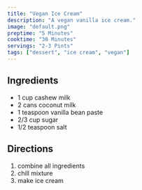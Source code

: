 ```yaml
---
title: "Vegan Ice Cream"
description: "A vegan vanilla ice cream."
image: "default.png"
preptime: "5 Minutes"
cooktime: "30 Minutes"
servings: "2-3 Pints"
tags: ["dessert", "ice cream", "vegan"]
---
```


## Ingredients
- 1 cup cashew milk
- 2 cans coconut milk
- 1 teaspoon vanilla bean paste
- 2/3 cup sugar
- 1/2 teaspoon salt

## Directions
1. combine all ingredients
2. chill mixture
3. make ice cream
